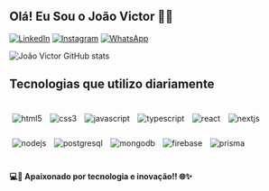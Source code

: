 
## Olá! Eu Sou o João Victor 🖐🏽 

[![LinkedIn](https://img.shields.io/badge/LinkedIn-0077B5?style=for-the-badge&logo=linkedin&logoColor=white)](https://www.linkedin.com/in/dev-joao-victor/)
[![Instagram](https://img.shields.io/badge/Instagram-E4405F?style=for-the-badge&logo=instagram&logoColor=white)](https://www.instagram.com/o_joao_victorr?igsh=YTQwZjQ0NmI0OA==)
[![WhatsApp](https://img.shields.io/badge/WhatsApp-25D366?style=for-the-badge&logo=whatsapp&logoColor=white)](https://wa.me/+5535998797004?text=Ol%C3%A1%20Tudo%20Bem%3F%20Vim%20Pelo%20GitHub)


![João Victor GitHub stats](https://github-readme-stats.vercel.app/api?username=jvictordev7&show_icons=true&theme=dark)

## Tecnologias que utilizo diariamente

<div style="display: inline_block"><br/>
    <img align="center" alt="html5" src="https://img.shields.io/badge/HTML5-E34F26?style=for-the-badge&logo=html5&logoColor=white" style="margin: 5px"/>
    <img align="center" alt="css3" src="https://img.shields.io/badge/CSS3-1572B6?style=for-the-badge&logo=css3&logoColor=white" style="margin: 5px"/>
    <img align="center" alt="javascript" src="https://img.shields.io/badge/JavaScript-F7DF1E?style=for-the-badge&logo=javascript&logoColor=black" style="margin: 5px"/>
    <img align="center" alt="typescript" src="https://img.shields.io/badge/TypeScript-3178C6?style=for-the-badge&logo=typescript&logoColor=white" style="margin: 5px"/>
    <img align="center" alt="react" src="https://img.shields.io/badge/React-20232A?style=for-the-badge&logo=react&logoColor=61DAFB" style="margin: 5px"/>
    <img align="center" alt="nextjs" src="https://img.shields.io/badge/Next.js-000000?style=for-the-badge&logo=next.js&logoColor=white" style="margin: 5px"/><br/> <br/>
    <img align="center" alt="nodejs" src="https://img.shields.io/badge/Node.js-339933?style=for-the-badge&logo=node.js&logoColor=white" style="margin: 5px"/>
    <img align="center" alt="postgresql" src="https://img.shields.io/badge/PostgreSQL-4169E1?style=for-the-badge&logo=postgresql&logoColor=white" style="margin: 5px"/>
    <img align="center" alt="mongodb" src="https://img.shields.io/badge/MongoDB-47A248?style=for-the-badge&logo=mongodb&logoColor=white" style="margin: 5px"/>
    <img align="center" alt="firebase" src="https://img.shields.io/badge/Firebase-FFCA28?style=for-the-badge&logo=firebase&logoColor=black" style="margin: 5px"/>
    <img align="center" alt="prisma" src="https://img.shields.io/badge/Prisma-2D3748?style=for-the-badge&logo=prisma&logoColor=white" style="margin: 5px"/>
</div><br/>



#### 💻🚀 Apaixonado por tecnologia e inovação!! 🌐✨

